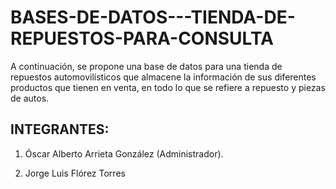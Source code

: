 # BASES-DE-DATOS---TIENDA-DE-REPUESTOS-PARA-CONSULTA
A continuación, se propone una base de datos para una tienda de repuestos automovilísticos que almacene la información de sus diferentes productos que tienen en venta, en todo lo que se refiere a repuesto y piezas de autos. 

## INTEGRANTES:

1. Óscar Alberto Arrieta González (Administrador).

2. Jorge Luis Flórez Torres 
